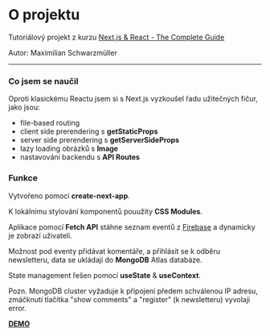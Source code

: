 # O projektu

Tutoriálový projekt z kurzu [Next.js & React - The Complete Guide](https://www.udemy.com/course/nextjs-react-the-complete-guide/)

Autor: Maximilian Schwarzmüller

---

### Co jsem se naučil

Oproti klasickému Reactu jsem si s Next.js vyzkoušel řadu užitečných fičur, jako jsou:

- file-based routing
- client side prerendering s **getStaticProps**
- server side prerendering s **getServerSideProps**
- lazy loading obrázků s **Image**
- nastavování backendu s **API Routes**

### Funkce

Vytvořeno pomocí **create-next-app**.

K lokálnímu stylování komponentů pouužity **CSS Modules**.

Aplikace pomocí **Fetch API** stáhne seznam eventů z [Firebase](https://firebase.google.com/) a dynamicky je zobrazí uživateli.

Možnost pod eventy přidávat komentáře, a přihlásit se k odběru newsletteru, data se ukládají do **MongoDB** Atlas databáze.

State management řešen pomocí **useState** & **useContext**.

Pozn. MongoDB cluster vyžaduje k připojení předem schválenou IP adresu, zmáčknutí tlačítka "show comments" a "register" (k newsletteru) vyvolají error.

[**DEMO**](https://next-events-app.vercel.app/)
